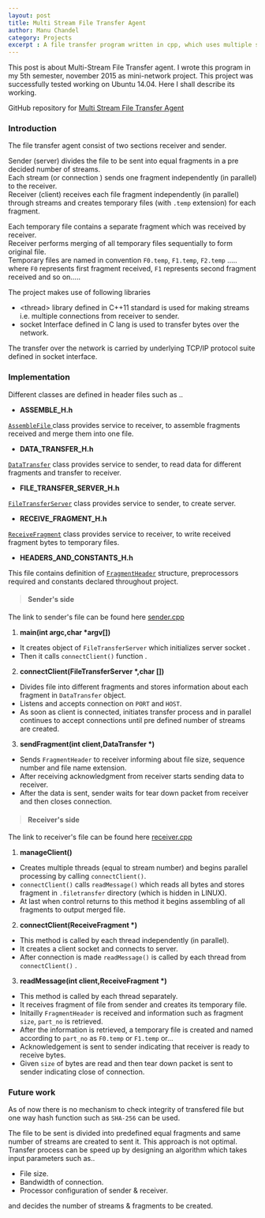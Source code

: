 ```yaml
---
layout: post
title: Multi Stream File Transfer Agent
author: Manu Chandel
category: Projects
excerpt : A file transfer program written in cpp, which uses multiple streams in parallel to transfer files by breaking it into equal fragments from one computer to another.<br>
---
```

This post is about Multi-Stream File Transfer agent. I wrote this program in my 5th semester, november 2015 as mini-network project. This project was successfully tested working on Ubuntu 14.04. Here I shall describe its working.<br>

GitHub repository for [Multi Stream File Transfer Agent](https://github.com/manuchandel/Multi-Stream-File-Transfer-Agent)

### Introduction

The file transfer agent consist of two sections receiver and sender.<br>

Sender (server) divides the file to be sent into equal fragments in a pre decided number of streams. <br>
Each stream (or connection ) sends one fragment independently (in parallel) to the receiver. <br>
Receiver (client) receives each file fragment independently (in parallel) through streams and creates temporary files (with `.temp` extension) for each fragment. <br>

Each temporary file contains a separate fragment which was received by receiver. <br>
Receiver performs merging of all temporary files sequentially to form original file. <br>
Temporary files are named in convention `F0.temp`, `F1.temp`, `F2.temp` ..... where `F0` represents first fragment received, `F1` represents second fragment received and so on..... <br>

The project makes use of following libraries

* \<thread\> library defined in C++11 standard is used for making streams i.e. multiple connections from receiver to sender.
* socket Interface defined in C lang is used to transfer bytes over the network.

The transfer over the network is carried by underlying TCP/IP protocol suite defined in socket interface. <br>

### Implementation

Different classes are defined in header files such as ..

* __ASSEMBLE_H.h__

[ `AssembleFile` ](https://github.com/manuchandel/Multi-Stream-File-Transfer-Agent/blob/master/ASSEMBLE_H.h) class provides service to receiver, to assemble fragments received and merge them into one file.<br>

* __DATA_TRANSFER_H.h__

[`DataTransfer`](https://github.com/manuchandel/Multi-Stream-File-Transfer-Agent/blob/master/DATA_TRANSFER_H.h) class provides service to sender, to read data for different fragments and transfer to receiver.<br>

* __FILE_TRANSFER_SERVER_H.h__

[`FileTransferServer`](https://github.com/manuchandel/Multi-Stream-File-Transfer-Agent/blob/master/FILE_TRANSFER_SERVER_H.h) class provides service to sender, to create server. <br>

* __RECEIVE_FRAGMENT_H.h__

[`ReceiveFragment`](https://github.com/manuchandel/Multi-Stream-File-Transfer-Agent/blob/master/RECEIVE_FRAGMENT_H.h) class provides service to receiver, to write received fragment bytes to temporary files.<br>

* __HEADERS_AND_CONSTANTS_H.h__

This file contains definition of [`FragmentHeader`](https://github.com/manuchandel/Multi-Stream-File-Transfer-Agent/blob/master/HEADERS_AND_CONSTANTS_H.h) structure, preprocessors required and constants declared throughout project.


>#### Sender's side

The link to sender's file can be found here [sender.cpp](https://github.com/manuchandel/Multi-Stream-File-Transfer-Agent/blob/master/sender.cpp)

1. __main(int argc,char *argv[])__
  * It creates object of `FileTransferServer` which initializes server socket .
  * Then it calls `connectClient()` function .

2. __connectClient(FileTransferServer *,char [])__
  * Divides file into different fragments and stores information about each fragment in `DataTransfer` object.
  * Listens and accepts connection on `PORT` and `HOST`.
  * As soon as client is connected, initiates transfer process and in parallel continues to accept connections until pre defined number of streams are created.

3. __sendFragment(int client,DataTransfer *)__
  * Sends `FragmentHeader` to receiver informing about file size, sequence number and file name extension.
  * After receiving acknowledgment from receiver starts sending data to receiver.
  * After the data is sent, sender waits for tear down packet from receiver and then closes connection.

>#### Receiver's side

The link to receiver's file can be found here [receiver.cpp](https://github.com/manuchandel/Multi-Stream-File-Transfer-Agent/blob/master/receiver.cpp)

1. __manageClient()__
  * Creates multiple threads (equal to stream number) and begins parallel processing by calling `connectClient()`.
  * `connectClient()` calls `readMessage()` which reads all bytes and stores fragment in `.filetransfer` directory (which is hidden in LINUX).
  * At last when control returns to this method it begins assembling of all fragments to output merged file.

2. __connectClient(ReceiveFragment *)__
 * This method is called by each thread independently (in parallel).
 * It creates a client socket and connects to server.
 * After connection is made `readMessage()` is called by each thread from `connectClient()` .

3. __readMessage(int client,ReceiveFragment *)__
 * This method is called by each thread separately.
 * It receives fragment of file from sender and creates its temporary file.
 * Initailly `FragmentHeader` is received and information such as fragment `size`, `part_no` is retrieved.
 * After the information is retrieved, a temporary file is created and named according to `part_no` as `F0.temp` or `F1.temp` or...
 * Acknowledgement is sent to sender indicating that receiver is ready to receive bytes.
 * Given `size` of bytes are read and then tear down packet is sent to sender indicating close of connection.

### Future work

As of now there is no mechanism to check integrity of transfered file but one way hash function such as `SHA-256` can be used.<br>

The file to be sent is divided into predefined equal fragments and same number of streams are created to sent it. This approach is not optimal. Transfer process can be speed up by designing an algorithm which takes input parameters such as..<br>

* File size.
* Bandwidth of connection.
* Processor configuration of sender & receiver. <br>

and decides the number of streams & fragments to be created.
